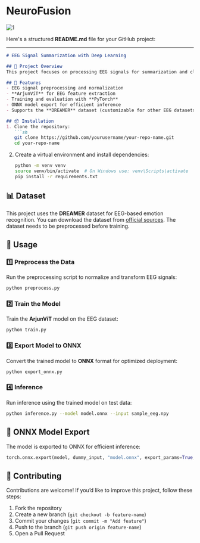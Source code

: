 # NeuroFusion
![1](https://github.com/user-attachments/assets/c2cfd4e9-6d6d-4eeb-bee0-e84d0b9b8ad8)


Here's a structured **README.md** file for your GitHub project:  

---

```md
# EEG Signal Summarization with Deep Learning  

## 🧠 Project Overview  
This project focuses on processing EEG signals for summarization and classification using deep learning. The model is built using **TorchEEG** and incorporates the **ArjunViT** architecture for feature extraction and classification. The pipeline includes preprocessing EEG data, training a neural network, and exporting the model to **ONNX** format for optimized deployment.  

## 🚀 Features  
- EEG signal preprocessing and normalization  
- **ArjunViT** for EEG feature extraction  
- Training and evaluation with **PyTorch**  
- ONNX model export for efficient inference  
- Supports the **DREAMER** dataset (customizable for other EEG datasets)  

## 📦 Installation  
1. Clone the repository:  
   ```sh
   git clone https://github.com/yourusername/your-repo-name.git
   cd your-repo-name
   ```  
2. Create a virtual environment and install dependencies:  
   ```sh
   python -m venv venv
   source venv/bin/activate  # On Windows use: venv\Scripts\activate
   pip install -r requirements.txt
   ```  

## 📊 Dataset  
This project uses the **DREAMER** dataset for EEG-based emotion recognition. You can download the dataset from [official sources](https://zenodo.org/records/546113). The dataset needs to be preprocessed before training.  

## 🔧 Usage  
### 1️⃣ Preprocess the Data  
Run the preprocessing script to normalize and transform EEG signals:  
```sh
python preprocess.py
```  

### 2️⃣ Train the Model  
Train the **ArjunViT** model on the EEG dataset:  
```sh
python train.py
```  

### 3️⃣ Export Model to ONNX  
Convert the trained model to **ONNX** format for optimized deployment:  
```sh
python export_onnx.py
```  

### 4️⃣ Inference  
Run inference using the trained model on test data:  
```sh
python inference.py --model model.onnx --input sample_eeg.npy
```  

## 📌 ONNX Model Export  
The model is exported to ONNX for efficient inference:  
```python
torch.onnx.export(model, dummy_input, "model.onnx", export_params=True, opset_version=11)
```   

## 🤝 Contributing  
Contributions are welcome! If you’d like to improve this project, follow these steps:  
1. Fork the repository  
2. Create a new branch (`git checkout -b feature-name`)  
3. Commit your changes (`git commit -m "Add feature"`)  
4. Push to the branch (`git push origin feature-name`)  
5. Open a Pull Request  

